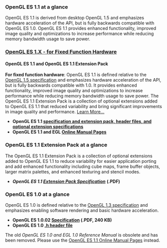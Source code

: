 ### OpenGL ES 1.1 at a glance

OpenGL ES 1.1 is derived from desktop OpenGL 1.5 and emphasizes hardware acceleration of the API, but is fully backwards compatible with OpenGL ES 1.0\. OpenGL ES 1.1 provides enhanced functionality, improved image quality and optimizations to increase performance while reducing memory bandwidth usage to save power.

### [OpenGL ES 1.X - for Fixed Function Hardware](/opengles/1_X)

#### OpenGL ES 1.1 and OpenGL ES 1.1 Extension Pack

**For fixed function hardware**: OpenGL ES 1.1 is defined relative to the [OpenGL 1.5 specification](/registry/OpenGL/specs/gl/glspec15.pdf) and emphasizes hardware acceleration of the API, but is fully backwards compatible with 1.0\. It provides enhanced functionality, improved image quality and optimizations to increase performance while reducing memory bandwidth usage to save power. The OpenGL ES 1.1 Extension Pack is a collection of optional extensions added to OpenGL ES 1.1 that reduced variability and bring significant improvements in image quality and performance. [Learn More...](/opengles/1_X/)

*   **OpenGL ES 1.1 [specification and extension pack, header files, and optional extension specifications](/registry/OpenGL/index_es.php)**
*   **OpenGL ES 1.1 and EGL [Online Manual Pages](/registry/OpenGL-Refpages/es1.1/xhtml/)**

### OpenGL ES 1.1 Extension Pack at a glance

The OpenGL ES 1.1 Extension Pack is a collection of optional extensions added to OpenGL ES 1.1 to reduce variability for easier application porting and add enhanced functionality including cube maps, frame buffer objects, larger matrix palettes, and enhanced texturing and stencil modes.

*   _**OpenGL ES 1.1 [Extension Pack Specification](/registry/OpenGL/specs/es/1.1/opengles_spec_1_1_extension_pack.pdf)**_ **(.PDF)**

### OpenGL ES 1.0 at a glance

OpenGL ES 1.0 is defined relative to the [OpenGL 1.3 specification](/registry/OpenGL/specs/gl/glspec13.pdf) and emphasizes enabling software rendering and basic hardware acceleration.

*   **OpenGL ES 1.0.02 [Specification](/registry/OpenGL/specs/es/1.0/opengles_spec_1_0.pdf) (.PDF, 240 KB)**
*   **OpenGL ES 1.0 [.h header file](/registry/OpenGL/api/GLES/1.0/gl.h)**

The old _OpenGL ES 1.0 and EGL 1.0 Reference Manual_ is obsolete and has been removed. Please use the [OpenGL ES 1.1 Online Manual Pages](/registry/OpenGL-Refpages/es1.1/xhtml) instead.
